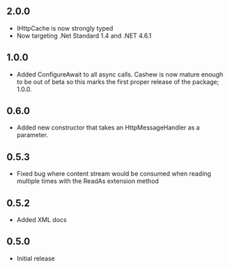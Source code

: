 ## 2.0.0

- IHttpCache is now strongly typed
- Now targeting .Net Standard 1.4 and .NET 4.6.1

## 1.0.0
- Added ConfigureAwait to all async calls. Cashew is now mature enough to be out of beta so this marks the first proper release of the package; 1.0.0.

## 0.6.0
- Added new constructor that takes an HttpMessageHandler as a parameter.

## 0.5.3
- Fixed bug where content stream would be consumed when reading multiple times with the ReadAs extension method

## 0.5.2
- Added XML docs

## 0.5.0
- Initial release
